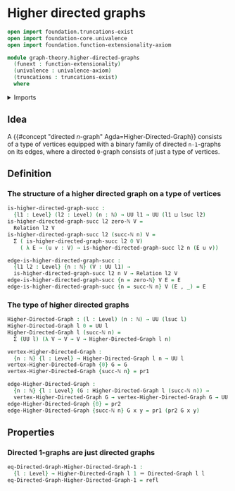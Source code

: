 # Higher directed graphs

```agda
open import foundation.truncations-exist
open import foundation-core.univalence
open import foundation.function-extensionality-axiom

module graph-theory.higher-directed-graphs
  (funext : function-extensionality)
  (univalence : univalence-axiom)
  (truncations : truncations-exist)
  where
```

<details><summary>Imports</summary>

```agda
open import elementary-number-theory.natural-numbers

open import foundation.binary-relations funext univalence truncations
open import foundation.cartesian-product-types funext univalence
open import foundation.dependent-pair-types
open import foundation.function-types funext
open import foundation.identity-types funext
open import foundation.unit-type
open import foundation.universe-levels

open import graph-theory.directed-graphs funext univalence
```

</details>

## Idea

A {{#concept "directed $n$-graph" Agda=Higher-Directed-Graph}} consists of a
type of vertices equipped with a binary family of directed `n-1`-graphs on its
edges, where a directed `0`-graph consists of just a type of vertices.

## Definition

### The structure of a higher directed graph on a type of vertices

```agda
is-higher-directed-graph-succ :
  {l1 : Level} (l2 : Level) (n : ℕ) → UU l1 → UU (l1 ⊔ lsuc l2)
is-higher-directed-graph-succ l2 zero-ℕ V =
  Relation l2 V
is-higher-directed-graph-succ l2 (succ-ℕ n) V =
  Σ ( is-higher-directed-graph-succ l2 0 V)
    ( λ E → (u v : V) → is-higher-directed-graph-succ l2 n (E u v))

edge-is-higher-directed-graph-succ :
  {l1 l2 : Level} {n : ℕ} (V : UU l1) →
  is-higher-directed-graph-succ l2 n V → Relation l2 V
edge-is-higher-directed-graph-succ {n = zero-ℕ} V E = E
edge-is-higher-directed-graph-succ {n = succ-ℕ n} V (E , _) = E
```

### The type of higher directed graphs

```agda
Higher-Directed-Graph : (l : Level) (n : ℕ) → UU (lsuc l)
Higher-Directed-Graph l 0 = UU l
Higher-Directed-Graph l (succ-ℕ n) =
  Σ (UU l) (λ V → V → V → Higher-Directed-Graph l n)

vertex-Higher-Directed-Graph :
  {n : ℕ} {l : Level} → Higher-Directed-Graph l n → UU l
vertex-Higher-Directed-Graph {0} G = G
vertex-Higher-Directed-Graph {succ-ℕ n} = pr1

edge-Higher-Directed-Graph :
  {n : ℕ} {l : Level} (G : Higher-Directed-Graph l (succ-ℕ n)) →
  vertex-Higher-Directed-Graph G → vertex-Higher-Directed-Graph G → UU l
edge-Higher-Directed-Graph {0} = pr2
edge-Higher-Directed-Graph {succ-ℕ n} G x y = pr1 (pr2 G x y)
```

## Properties

### Directed 1-graphs are just directed graphs

```agda
eq-Directed-Graph-Higher-Directed-Graph-1 :
  {l : Level} → Higher-Directed-Graph l 1 ＝ Directed-Graph l l
eq-Directed-Graph-Higher-Directed-Graph-1 = refl
```
